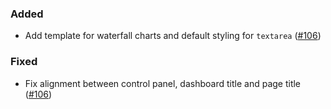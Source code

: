 <!--
A new scriv changelog fragment.

Uncomment the section that is right (remove the HTML comment wrapper).
-->

<!--
### Removed

- A bullet item for the Removed category.

-->

### Added

- Add template for waterfall charts and default styling for `textarea` ([#106](https://github.com/mckinsey/vizro/pull/106))

<!--
### Changed

- A bullet item for the Changed category.

-->
<!--
### Deprecated

- A bullet item for the Deprecated category.

-->

### Fixed

- Fix alignment between control panel, dashboard title and page title ([#106](https://github.com/mckinsey/vizro/pull/106))

<!--
### Security

- A bullet item for the Security category.

-->
